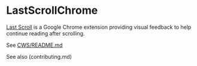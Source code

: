 LastScrollChrome
================

[Last Scroll](https://chrome.google.com/webstore/detail/last-scroll/mceojjfcjklcpbdkagkjhoinaagcidnd) is a Google Chrome extension providing visual feedback to help continue reading after scrolling.

See [CWS/README.md](CWS/README.md)

See also (contributing.md)
